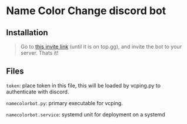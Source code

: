 # Name Color Change discord bot

## Installation
> Go to [this invite link](https://discord.com/oauth2/authorize?client_id=843213927285784576&permissions=268435456&scope=bot%20applications.commands) (until it is on top.gg), and invite the bot to your server. Thats it!

## Files
`token`: place token in this file, this will be loaded by vcping.py to authenticate
with discord.

`namecolorbot.py`: primary executable for vcping.

`namecolorbot.service`: systemd unit for deployment on a systemd
